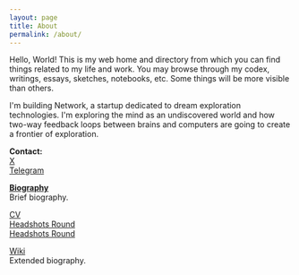 ```yaml
---
layout: page
title: About
permalink: /about/
---
```


Hello, World! This is my web home and directory from which you can find things related to my life and work. You may browse through my codex, writings, essays, sketches, notebooks, etc. Some things will be more visible than others.

I'm building Network, a startup dedicated to dream exploration technologies. I'm exploring the mind as an undiscovered world and how two-way feedback loops between brains and computers are going to create a frontier of exploration.

**Contact:**
<br>
[X](https://x.com/linkd)
<br>
[Telegram](https://t.me/linkdaniel)

[**Biography**](/biography)
<br>
Brief biography.

<a href="https://read.cv/linkdaniel">CV</a>
<br>
[Headshots Round](/media/linkdaniel-round.jpg)
<br>
[Headshots Round](/media/linkdaniel-square.jpg)

<a href="https://wiki.linkdaniel.org">Wiki</a>
<br>
Extended biography.
